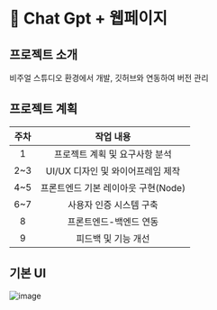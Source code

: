 # :page_with_curl: Chat Gpt + 웹페이지
## 프로젝트 소개
비주얼 스튜디오 환경에서 개발, 깃허브와 연동하여 버전 관리

## 프로젝트 계획
|주차|작업 내용|
|:------:|:---:|
|1|프로젝트 계획 및 요구사항 분석|
|2~3|UI/UX 디자인 및 와이어프레임 제작|
|4~5|프론트엔드 기본 레이아웃 구현(Node)|
|6~7|사용자 인증 시스템 구축|
|8|프론트엔드-백엔드 연동|
|9|피드백 및 기능 개선|

## 기본 UI
![image](https://github.com/user-attachments/assets/865a883e-c064-4844-a807-778b3edd0339)



